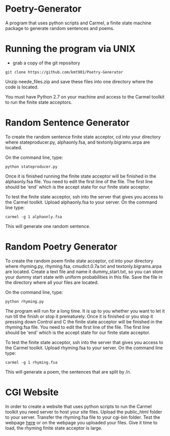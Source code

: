 Poetry-Generator
================

A program that uses python scripts and Carmel, a finite state machine package to generate random sentences and poems.

# Running the program via UNIX

* grab a copy of the git repository
```
git clone https://github.com/kmt901/Poetry-Generator
```

Unzip neede_files.zip and save these files into one directory where the code is located.

You must have Python 2.7 on your machine and access to the Carmel toolkit to run the finite state acceptors.

# Random Sentence Generator

To create the random sentence finite state acceptor, cd into your directory where stateproducer.py, alphaonly.fsa, and textonly.bigrams.arpa are located.

On the command line, type:
```
python stateproducer.py
```
Once it is finished running the finite state acceptor will be finished in the alphaonly.fsa file. You need to edit the first line of the file. The first line should be 'end' which is the accept state for our finite state acceptor.

To test the finite state acceptor, ssh into the server that gives you access to the Carmel toolkit. Upload alphaonly.fsa to your server. On the command line type:
```
carmel -g 1 alphaonly.fsa
```

This will generate one random sentence.

# Random Poetry Generator

To create the random poem finite state acceptor, cd into your directory where rhyming.py, rhyming.fsa, cmudict.0.7a.txt and textonly.bigrams.arpa are located. Create a text file and name it dummy_start.txt, so you can store your dummy start state with uniform probabilities in this file. Save the file in the directory where all your files are located.

On the command line, type:
```
python rhyming.py
```

The program will run for a long time. It is up to you whether you want to let it run till the finish or stop it prematurely. Once it is finished or you stop it pressing down Control and C the finite state acceptor will be finished in the rhyming.fsa file. You need to edit the first line of the file. The first line should be 'end' which is the accept state for our finite state acceptor.

To test the finite state acceptor, ssh into the server that gives you access to the Carmel toolkit. Upload rhyming.fsa to your server. On the command line type:
```
carmel -g 1 rhyming.fsa
```

This will generate a poem, the sentences that are split by /n.

# CGI Website

In order to create a website that uses python scripts to run the Carmel toolkit you need server to host your site files. Upload the public_html folder to your server. Transfer the rhyming.fsa file to your cgi-bin folder. Test the webpage [here](www.cs.dartmouth.edu/cgi-bin/cgiwrap/kthomas/fsa.cgi) or on the webpage you uploaded your files. Give it time to load, the rhyming finite state acceptor is large.

